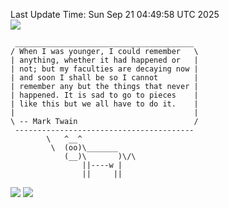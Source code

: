 Last Update Time: 
Sun Sep 21 04:49:58 UTC 2025
<br>![](https://img.shields.io/badge/%E5%A4%A7%E5%AE%B6-%E5%AE%89%E5%AE%89-green)<br>
```
 ________________________________________
/ When I was younger, I could remember   \
| anything, whether it had happened or   |
| not; but my faculties are decaying now |
| and soon I shall be so I cannot        |
| remember any but the things that never |
| happened. It is sad to go to pieces    |
| like this but we all have to do it.    |
|                                        |
\ -- Mark Twain                          /
 ----------------------------------------
        \   ^__^
         \  (oo)\_______
            (__)\       )\/\
                ||----w |
                ||     ||
```
![](https://github-readme-stats.vercel.app/api?username=chenlitw)
![](https://github-readme-stats.vercel.app/api/top-langs/?username=chenlitw)

